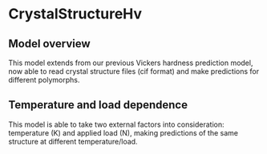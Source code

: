 # CrystalStructureHv

## Model overview
This model extends from our previous Vickers hardness prediction model, now able to read crystal structure files (cif format) and make predictions for different polymorphs.

## Temperature and load dependence
This model is able to take two external factors into consideration: temperature (K) and applied load (N), making predictions of the same structure at different temperature/load.
